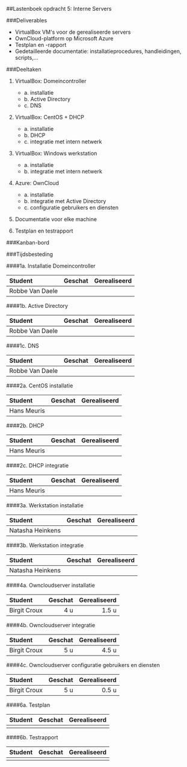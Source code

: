 ##Lastenboek opdracht 5: Interne Servers

###Deliverables

* VirtualBox VM's voor de gerealiseerde servers
* OwnCloud-platform op Microsoft Azure
* Testplan en -rapport
* Gedetailleerde documentatie: installatieprocedures, handleidingen, scripts,...

###Deeltaken

1. VirtualBox: Domeincontroller
   
   * a. installatie
   * b. Active Directory
   * c. DNS   

2. VirtualBox: CentOS + DHCP
   
   * a. installatie
   * b. DHCP
   * c. integratie met intern netwerk

3. VirtualBox: Windows werkstation
   
   * a. installatie
   * b. integratie met intern netwerk

4. Azure: OwnCloud
   
   * a. installatie
   * b. integratie met Active Directory
   * c. configuratie gebruikers en diensten

5. Documentatie voor elke machine
6. Testplan en testrapport

###Kanban-bord

###Tijdsbesteding

####1a. Installatie Domeincontroller

| Student  | Geschat | Gerealiseerd |
| :---     |    ---: |         ---: |
| Robbe Van Daele |         |           |

####1b. Active Directory

| Student  | Geschat | Gerealiseerd |
| :---     |    ---: |         ---: |
| Robbe Van Daele |         |           |

####1c. DNS

| Student  | Geschat | Gerealiseerd |
| :---     |    ---: |         ---: |
| Robbe Van Daele |         |           |

####2a. CentOS installatie

| Student  | Geschat | Gerealiseerd |
| :---     |    ---: |         ---: |
| Hans Meuris |         |           |

####2b. DHCP

| Student  | Geschat | Gerealiseerd |
| :---     |    ---: |         ---: |
| Hans Meuris |         |           |

####2c. DHCP integratie

| Student  | Geschat | Gerealiseerd |
| :---     |    ---: |         ---: |
| Hans Meuris |         |           |

####3a. Werkstation installatie

| Student  | Geschat | Gerealiseerd |
| :---     |    ---: |         ---: |
| Natasha Heinkens |         |           |

####3b. Werkstation integratie

| Student  | Geschat | Gerealiseerd |
| :---     |    ---: |         ---: |
| Natasha Heinkens |         |           |

####4a. Owncloudserver installatie

| Student  | Geschat | Gerealiseerd |
| :---     |    ---: |         ---: |
| Birgit Croux |    4 u     |     1.5 u      |

####4b. Owncloudserver integratie

| Student  | Geschat | Gerealiseerd |
| :---     |    ---: |         ---: |
| Birgit Croux |     5 u    |     4.5 u      |

####4c. Owncloudserver configuratie gebruikers en diensten

| Student  | Geschat | Gerealiseerd |
| :---     |    ---: |         ---: |
| Birgit Croux |     5 u    |     0.5 u      |

####6a. Testplan

| Student  | Geschat | Gerealiseerd |
| :---     |    ---: |         ---: |
|     |         |           |

####6b. Testrapport

| Student  | Geschat | Gerealiseerd |
| :---     |    ---: |         ---: |
|     |         |           |
